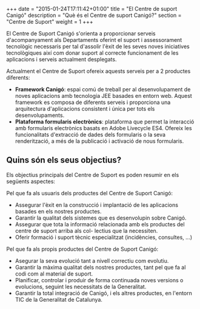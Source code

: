 +++
date        = "2015-01-24T17:11:42+01:00"
title       = "El Centre de suport Canigó"
description = "Què és el Centre de suport Canigó?"
section     = "Centre de Suport"
weight		= 1
+++

El Centre de Suport Canigó s'orienta a proporcionar serveis d'acompanyament als Departaments oferint el suport i assessorament tecnològic necessaris per tal d'assolir l'èxit de les seves noves iniciatives tecnològiques així com donar suport al correcte funcionament de les aplicacions i serveis actualment desplegats.

Actualment el Centre de Suport ofereix aquests serveis per a 2 productes diferents:

* **Framework Canigó**: espai comú de treball per al desenvolupament de noves aplicacions amb tecnologia JEE basades en entorn web. Aquest framework es composa de diferents serveis i proporciona una arquitectura d'aplicacions consistent i única per tots els desenvolupaments.
* **Plataforma formularis electrònics**: plataforma que permet la interacció amb formularis electrònics basats en Adobe Livecycle ES4. Ofereix les funcionalitats d'extracció de dades dels formularis o la seva renderització, a més de la publicació i activació de nous formularis.

## Quins són els seus objectius?

Els objectius principals del Centre de Suport es poden resumir en els següents aspectes:

Pel que fa als usuaris dels productes del Centre de Suport Canigó:

* Assegurar l'èxit en la construcció i implantació de les aplicacions basades en els nostres productes.
* Garantir la qualitat dels sistemes que es desenvolupin sobre Canigó.
* Assegurar que tota la informació relacionada amb els productes del centre de suport arriba als col- lectius que la necessiten.
* Oferir formació i suport tècnic especialitzat (incidències, consultes, ...)

Pel que fa als propis productes del Centre de Suport Canigó:

* Asegurar la seva evolució tant a nivell correctiu com evolutiu.
* Garantir la màxima qualitat dels nostres productes, tant pel que fa al codi com al material de suport.
* Planificar, controlar i produir de forma continuada noves versions o evolucions, seguint les necessitats de la Generalitat.
* Garantir la total integració de Canigó, i els altres productes, en l'entorn TIC de la Generalitat de Catalunya.
